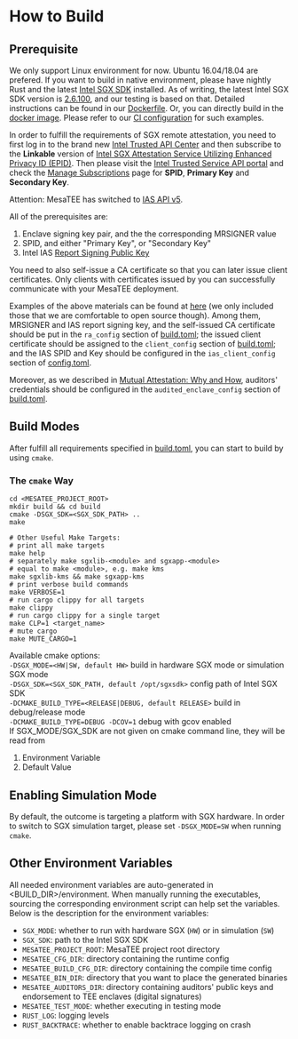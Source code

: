# How to Build

## Prerequisite

We only support Linux environment for now. Ubuntu 16.04/18.04 are prefered.  If
you want to build in native environment, please have nightly Rust and the
latest [Intel SGX SDK](https://01.org/intel-software-guard-extensions/downloads) installed.
As of writing, the latest Intel SGX SDK version is
[2.6.100](https://download.01.org/intel-sgx/linux-2.6/ubuntu18.04-server/), and
our testing is based on that. Detailed instructions can be found in our
[Dockerfile](https://github.com/mesalock-linux/mesatee/blob/master/Dockerfile).
Or, you can directly build in the [docker image](https://hub.docker.com/r/mesalocklinux/build-mesatee).
Please refer to our [CI configuration](../.drone.yml) for such examples.

In order to fulfill the requirements of SGX remote attestation, you need to
first log in to the brand new [Intel Trusted API Center](https://api.portal.trustedservices.intel.com/) and then subscribe to the **Linkable** version of [Intel SGX Attestation Service Utilizing Enhanced Privacy ID (EPID)](https://api.portal.trustedservices.intel.com/EPID-attestation). Then please visit the [Intel Trusted Service API portal](https://api.portal.trustedservices.intel.com/developer) and check the [Manage Subscriptions](https://api.portal.trustedservices.intel.com/developer) page for **SPID**, **Primary Key** and **Secondary Key**.

Attention: MesaTEE has switched to [IAS API v5](https://api.trustedservices.intel.com/documents/sgx-attestation-api-spec.pdf).

All of the prerequisites are:

1. Enclave signing key pair, and the the corresponding MRSIGNER value
2. SPID, and either "Primary Key", or "Secondary Key"
3. Intel IAS [Report Signing Public Key](http://software.intel.com/sites/default/files/managed/7b/de/RK_PUB.zip)

You need to also self-issue a CA certificate so that you can later issue client
certificates. Only clients with certificates issued by you can successfully
communicate with your MesaTEE deployment.

Examples of the above materials can be found at [here](../cert) (we only
included those that we are comfortable to open source though). Among them,
MRSIGNER and IAS report signing key, and the self-issued CA certificate should
be put in the ``ra_config`` section of [build.toml](../build.toml); the issued
client certificate should be assigned to the ``client_config`` section of
[build.toml](../build.toml); and the IAS SPID and Key should be configured in
the ``ias_client_config`` section of [config.toml](../config.toml).

Moreover, as we described in [Mutual Attestation: Why and
How](mutual_attestation.md), auditors' credentials should be configured in the
``audited_enclave_config`` section of [build.toml](../build.toml).

## Build Modes

After fulfill all requirements specified in [build.toml](../build.toml), you
can start to build by using ``cmake``.

### The ``cmake`` Way

```
cd <MESATEE_PROJECT_ROOT>
mkdir build && cd build
cmake -DSGX_SDK=<SGX_SDK_PATH> ..
make

# Other Useful Make Targets:
# print all make targets
make help
# separately make sgxlib-<module> and sgxapp-<module>
# equal to make <module>, e.g. make kms
make sgxlib-kms && make sgxapp-kms
# print verbose build commands
make VERBOSE=1
# run cargo clippy for all targets
make clippy
# run cargo clippy for a single target
make CLP=1 <target_name>
# mute cargo
make MUTE_CARGO=1
```

Available cmake options:  
`-DSGX_MODE=<HW|SW, default HW>` build in hardware SGX mode or simulation SGX mode  
`-DSGX_SDK=<SGX_SDK_PATH, default /opt/sgxsdk>` config path of Intel SGX SDK  
`-DCMAKE_BUILD_TYPE=<RELEASE|DEBUG, default RELEASE>` build in debug/release mode  
`-DCMAKE_BUILD_TYPE=DEBUG -DCOV=1`  debug with gcov enabled  
If SGX_MODE/SGX_SDK are not given on cmake command line, they will be read from
1. Environment Variable
2. Default Value

## Enabling Simulation Mode

By default, the outcome is targeting a platform with SGX hardware.  In order to
switch to SGX simulation target, please set ```-DSGX_MODE=SW``` when running ```cmake```.

## Other Environment Variables

All needed environment variables are auto-generated in <BUILD_DIR>/environment.
When manually running the executables, sourcing the corresponding environment script can
help set the variables. Below is the description for the environment variables:

* ``SGX_MODE``: whether to run with hardware SGX (``HW``) or in simulation (``SW``)
* ``SGX_SDK``: path to the Intel SGX SDK
* ``MESATEE_PROJECT_ROOT``: MesaTEE project root directory
* ``MESATEE_CFG_DIR``: directory containing the runtime config
* ``MESATEE_BUILD_CFG_DIR``: directory containing the compile time config
* ``MESATEE_BIN_DIR``: directory that you want to place the generated binaries
* ``MESATEE_AUDITORS_DIR``: directory containing auditors' public keys and endorsement to TEE enclaves (digital signatures)
* ``MESATEE_TEST_MODE``: whether executing in testing mode
* ``RUST_LOG``: logging levels
* ``RUST_BACKTRACE``: whether to enable backtrace logging on crash
